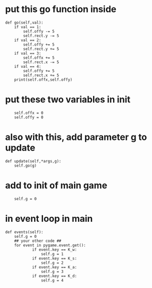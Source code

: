 # put this go function inside
    def go(self,val):
        if val == 1:
            self.offy -= 5
            self.rect.y -= 5
        if val == 2:
            self.offy += 5
            self.rect.y += 5
        if val == 3:
            self.offx += 5 
            self.rect.x -= 5
        if val == 4:
            self.offy += 5
            self.rect.x += 5
        print(self.offx,self.offy)

# put these two variables in __init__

        self.offx = 0
        self.offy = 0
# also with this, add parameter g to update

    def update(self,*args,g):
        self.go(g)

# add to __init__ of main game
        self.g = 0

# in event loop in main
    def events(self):
        self.g = 0
        ## your other code ##
        for event in pygame.event.get():
                if event.key == K_w:
                    self.g = 1
                if event.key == K_s:
                    self.g = 2
                if event.key == K_a:
                    self.g = 3
                if event.key == K_d:
                    self.g = 4
